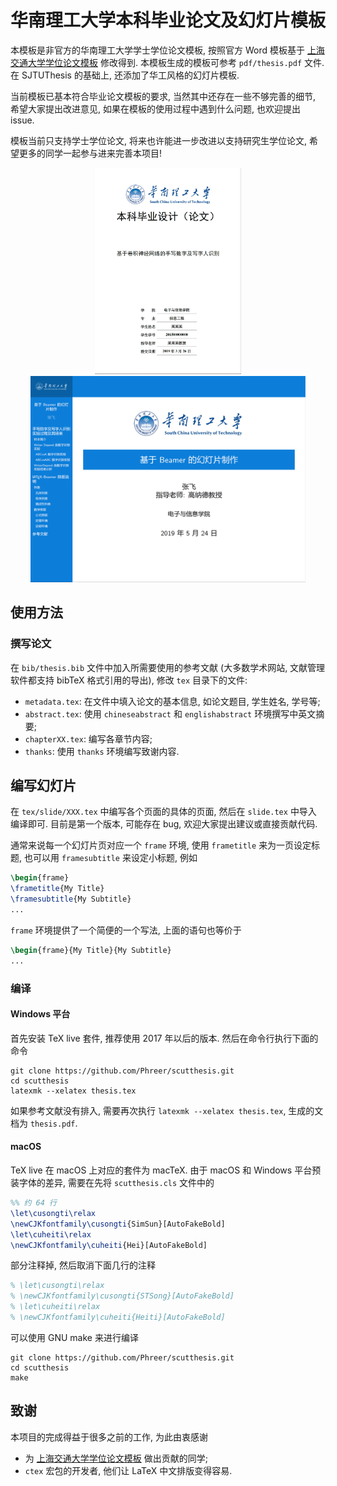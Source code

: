 # 华南理工大学本科毕业论文及幻灯片模板
本模板是非官方的华南理工大学学士学位论文模板, 按照官方 Word 模板基于 [上海交通大学学位论文模板](https://github.com/sjtug/SJTUThesis) 修改得到. 本模板生成的模板可参考 `pdf/thesis.pdf` 文件. 在 SJTUThesis 的基础上, 还添加了华工风格的幻灯片模板.

当前模板已基本符合毕业论文模板的要求, 当然其中还存在一些不够完善的细节, 希望大家提出改进意见, 如果在模板的使用过程中遇到什么问题, 也欢迎提出 issue.

模板当前只支持学士学位论文, 将来也许能进一步改进以支持研究生学位论文, 希望更多的同学一起参与进来完善本项目!

<div align="center">
    <a href="./pdf/thesis.pdf"><img src="./doc/thesis.PNG" height="330"></a>
    <a href="./pdf/slide.pdf"><img src="./doc/slide.png" height="330"></a>
</div>

## 使用方法
### 撰写论文
在 `bib/thesis.bib` 文件中加入所需要使用的参考文献 (大多数学术网站, 文献管理
软件都支持 bibTeX 格式引用的导出), 修改 `tex` 目录下的文件:
- `metadata.tex`: 在文件中填入论文的基本信息, 如论文题目, 学生姓名, 学号等;
- `abstract.tex`: 使用 `chineseabstract` 和 `englishabstract` 环境撰写中英文摘要;
- `chapterXX.tex`: 编写各章节内容;
- `thanks`: 使用 `thanks` 环境编写致谢内容.

## 编写幻灯片
在 `tex/slide/XXX.tex` 中编写各个页面的具体的页面, 然后在 `slide.tex` 中导入
编译即可. 目前是第一个版本, 可能存在 bug, 欢迎大家提出建议或直接贡献代码.

通常来说每一个幻灯片页对应一个 `frame` 环境, 使用 `frametitle` 来为一页设定标题, 
也可以用 `framesubtitle` 来设定小标题, 例如

```tex
\begin{frame}
\frametitle{My Title}
\framesubtitle{My Subtitle}
...
```

`frame` 环境提供了一个简便的一个写法, 上面的语句也等价于
```tex
\begin{frame}{My Title}{My Subtitle}
...
```


### 编译
#### Windows 平台
首先安装 TeX live 套件, 推荐使用 2017 年以后的版本. 然后在命令行执行下面的命令
```shell
git clone https://github.com/Phreer/scutthesis.git
cd scutthesis
latexmk --xelatex thesis.tex
```
如果参考文献没有排入, 需要再次执行 `latexmk --xelatex thesis.tex`, 生成的文档为 `thesis.pdf`.

#### macOS
TeX live 在 macOS 上对应的套件为 macTeX. 由于 macOS 和 Windows 平台预装字体的差异, 需要在先将 `scutthesis.cls` 文件中的
```latex
%% 约 64 行
\let\cusongti\relax
\newCJKfontfamily\cusongti{SimSun}[AutoFakeBold]
\let\cuheiti\relax
\newCJKfontfamily\cuheiti{Hei}[AutoFakeBold]
```
部分注释掉, 然后取消下面几行的注释
```latex
% \let\cusongti\relax
% \newCJKfontfamily\cusongti{STSong}[AutoFakeBold]
% \let\cuheiti\relax
% \newCJKfontfamily\cuheiti{Heiti}[AutoFakeBold]
```
可以使用 GNU make 来进行编译
```shell
git clone https://github.com/Phreer/scutthesis.git
cd scutthesis
make
```

## 致谢
本项目的完成得益于很多之前的工作, 为此由衷感谢
- 为 [上海交通大学学位论文模板](https://github.com/sjtug/SJTUThesis) 做出贡献的同学;
- `ctex` 宏包的开发者, 他们让 LaTeX 中文排版变得容易.